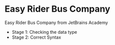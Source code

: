 # Easy Rider Bus Company
Easy Rider Bus Company from JetBrains Academy
- Stage 1: Checking the data type
- Stage 2: Correct Syntax
